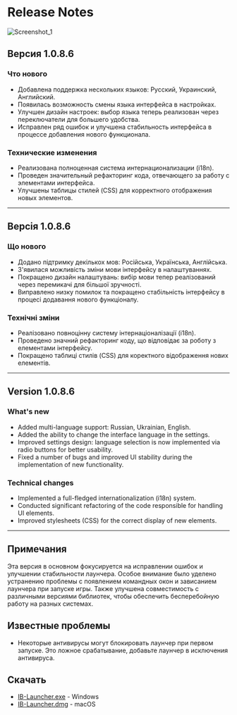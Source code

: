 # Release Notes
![Screenshot_1](https://github.com/user-attachments/assets/d272e853-a86d-4ead-9be0-ec16cc2df348)

## Версия 1.0.8.6

### Что нового
- Добавлена поддержка нескольких языков: Русский, Украинский, Английский.
- Появилась возможность смены языка интерфейса в настройках.
- Улучшен дизайн настроек: выбор языка теперь реализован через переключатели для большего удобства.
- Исправлен ряд ошибок и улучшена стабильность интерфейса в процессе добавления нового функционала.

### Технические изменения
- Реализована полноценная система интернационализации (i18n).
- Проведен значительный рефакторинг кода, отвечающего за работу с элементами интерфейса.
- Улучшены таблицы стилей (CSS) для корректного отображения новых элементов.

---

## Версія 1.0.8.6

### Що нового
- Додано підтримку декількох мов: Російська, Українська, Англійська.
- З'явилася можливість зміни мови інтерфейсу в налаштуваннях.
- Покращено дизайн налаштувань: вибір мови тепер реалізований через перемикачі для більшої зручності.
- Виправлено низку помилок та покращено стабільність інтерфейсу в процесі додавання нового функціоналу.

### Технічні зміни
- Реалізовано повноцінну систему інтернаціоналізації (i18n).
- Проведено значний рефакторинг коду, що відповідає за роботу з елементами інтерфейсу.
- Покращено таблиці стилів (CSS) для коректного відображення нових елементів.

---

## Version 1.0.8.6

### What's new
- Added multi-language support: Russian, Ukrainian, English.
- Added the ability to change the interface language in the settings.
- Improved settings design: language selection is now implemented via radio buttons for better usability.
- Fixed a number of bugs and improved UI stability during the implementation of new functionality.

### Technical changes
- Implemented a full-fledged internationalization (i18n) system.
- Conducted significant refactoring of the code responsible for handling UI elements.
- Improved stylesheets (CSS) for the correct display of new elements.

---

## Примечания
Эта версия в основном фокусируется на исправлении ошибок и улучшении стабильности лаунчера. Особое внимание было уделено устранению проблемы с появлением командных окон и зависанием лаунчера при запуске игры. Также улучшена совместимость с различными версиями библиотек, чтобы обеспечить бесперебойную работу на разных системах.

## Известные проблемы
- Некоторые антивирусы могут блокировать лаунчер при первом запуске. Это ложное срабатывание, добавьте лаунчер в исключения антивируса.

## Скачать
- [IB-Launcher.exe](https://github.com/mdreval/ib-launcher/releases/download/v1.0.8.6/IB-Launcher.exe) - Windows
- [IB-Launcher.dmg](https://github.com/mdreval/ib-launcher/releases/download/v1.0.8.6/IB-Launcher.dmg) - macOS
